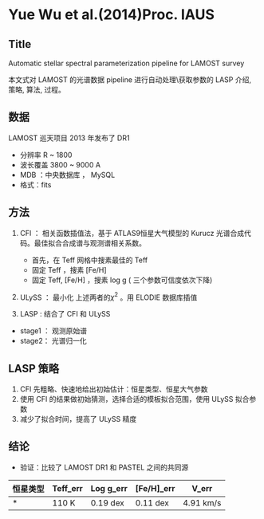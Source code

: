 # Yue Wu et al.(2014)Proc. IAUS


## Title
Automatic stellar spectral parameterization pipeline for LAMOST survey

本文式对 LAMOST 的光谱数据 pipeline 进行自动处理\获取参数的 LASP 介绍, 策略, 算法, 过程。

## 数据

LAMOST 巡天项目 2013 年发布了 DR1
- 分辨率 R ~ 1800
- 波长覆盖 3800 ~ 9000 A 
- MDB ：中央数据库 ， MySQL 
- 格式：fits


## 方法

1. CFI ： 相关函数插值法，基于 ATLAS9恒星大气模型的 Kurucz 光谱合成代码。最佳拟合合成谱与观测谱相关系数。

	- 首先，在 Teff 网格中搜素最佳的 Teff
	- 固定 Teff ，搜素 [Fe/H]
	- 固定 Teff, [Fe/H] ，搜素 log g  ( 三个参数可信度依次下降) 

1. ULySS ： 最小化 上述两者的$\chi^2$ 。用 ELODIE 数据库插值
2. LASP : 结合了 CFI 和 ULySS 
  + stage1 ： 观测原始谱
  + stage2：  光谱归一化

## LASP 策略

1. CFI 先粗略、快速地给出初始估计：恒星类型、恒星大气参数
2. 使用 CFI 的结果做初始猜测，选择合适的模板拟合范围，使用 ULySS 拟合参数
3. 减少了拟合时间，提高了 ULySS 精度

## 结论

- 验证：比较了 LAMOST DR1 和 PASTEL 之间的共同源

| 恒星类型 | Teff_err | Log g_err | [Fe/H]_err | V_err |
| -------------- | -------- | --------- | ---------- | -----|
| *            | 110 K     | 0.19 dex  | 0.11 dex   | 4.91 km/s|



